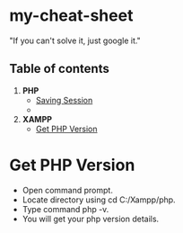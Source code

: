 # my-cheat-sheet
"If you can't solve it, just google it."

## Table of contents
1. **PHP**
    + [Saving Session](#saving-session)
    + 
2. **XAMPP**
    + [Get PHP Version](#get-php-version)

# Get PHP Version
- Open command prompt.
- Locate directory using cd C:/Xampp/php.
- Type command php -v.
- You will get your php version details.
